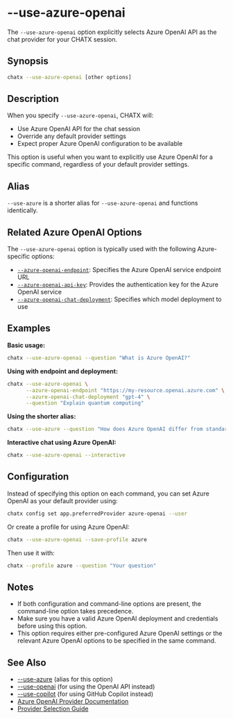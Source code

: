 # --use-azure-openai

The `--use-azure-openai` option explicitly selects Azure OpenAI API as the chat provider for your CHATX session.

## Synopsis

```bash
chatx --use-azure-openai [other options]
```

## Description

When you specify `--use-azure-openai`, CHATX will:

- Use Azure OpenAI API for the chat session
- Override any default provider settings
- Expect proper Azure OpenAI configuration to be available

This option is useful when you want to explicitly use Azure OpenAI for a specific command, regardless of your default provider settings.

## Alias

`--use-azure` is a shorter alias for `--use-azure-openai` and functions identically.

## Related Azure OpenAI Options

The `--use-azure-openai` option is typically used with the following Azure-specific options:

- [`--azure-openai-endpoint`](./azure-openai-endpoint.md): Specifies the Azure OpenAI service endpoint URL
- [`--azure-openai-api-key`](./azure-openai-api-key.md): Provides the authentication key for the Azure OpenAI service
- [`--azure-openai-chat-deployment`](./azure-openai-chat-deployment.md): Specifies which model deployment to use

## Examples

**Basic usage:**

```bash
chatx --use-azure-openai --question "What is Azure OpenAI?"
```

**Using with endpoint and deployment:**

```bash
chatx --use-azure-openai \
      --azure-openai-endpoint "https://my-resource.openai.azure.com" \
      --azure-openai-chat-deployment "gpt-4" \
      --question "Explain quantum computing"
```

**Using the shorter alias:**

```bash
chatx --use-azure --question "How does Azure OpenAI differ from standard OpenAI?"
```

**Interactive chat using Azure OpenAI:**

```bash
chatx --use-azure-openai --interactive
```

## Configuration

Instead of specifying this option on each command, you can set Azure OpenAI as your default provider using:

```bash
chatx config set app.preferredProvider azure-openai --user
```

Or create a profile for using Azure OpenAI:

```bash
chatx --use-azure-openai --save-profile azure
```

Then use it with:

```bash
chatx --profile azure --question "Your question"
```

## Notes

- If both configuration and command-line options are present, the command-line option takes precedence.
- Make sure you have a valid Azure OpenAI deployment and credentials before using this option.
- This option requires either pre-configured Azure OpenAI settings or the relevant Azure OpenAI options to be specified in the same command.

## See Also

- [--use-azure](./use-azure.md) (alias for this option)
- [--use-openai](./use-openai.md) (for using the OpenAI API instead)
- [--use-copilot](./use-copilot.md) (for using GitHub Copilot instead)
- [Azure OpenAI Provider Documentation](../../../providers/azure-openai.md)
- [Provider Selection Guide](../../../providers/index.md)